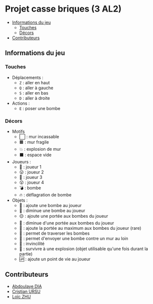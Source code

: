 # Projet casse briques (3 AL2)

- [Informations du jeu](#informations-du-jeu)
  - [Touches](#touches)
  - [Décors](#dcors)
- [Contributeurs](#contributeurs)

## Informations du jeu
### Touches
- Déplacements :
  - `Z` : aller en haut
  - `Q` : aller à gauche
  - `S` : aller en bas
  - `D` : aller à droite
- Actions :
  - `E` : poser une bombe

### Décors
- Motifs
  - ⬜️ : mur incassable
  - 🟫 : mur fragile
  - 💥 : explosion de mur
  - ⬛️ : espace vide
- Joueurs :
  - 🙂 : joueur 1
  - 😛 : joueur 2
  - 🙁 : joueur 3
  - 😮 : joueur 4
  - 💣 : bombe
  - 🔥 : déflagration de bombe
- Objets :
  - 🔽 : ajoute une bombe au joueur
  - 🔼 : diminue une bombe au joueur
  - 🟡 : ajoute une portée aux bombes du joueur
  - 🔵 : diminue d'une portée aux bombes du joueur
  - 🔴 : ajoute la portée au maximum aux bombes du joueur (rare)
  - 🏃 : permet de traverser les bombes
  - 👟 : permet d'envoyer une bombe contre un mur au loin
  - 🦺 : invincilité
  - 💖 : survivre à une explosion (objet utilisable qu'une fois durant la partie)
  - 🆙 : ajoute un point de vie au joueur

## Contributeurs
- [Abdoulaye DIA](https://github.com/adia-dev)
- [Cristian URSU](https://github.com/ZK1569)
- [Loïc ZHU](https://github.com/LoicZHU)